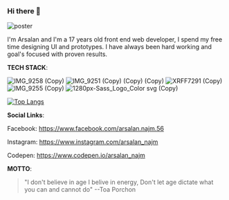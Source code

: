 ### Hi there 👋

![poster](https://user-images.githubusercontent.com/64060848/106156698-7ecd2500-619f-11eb-9701-7eafd0bc3acb.JPEG)



I'm Arsalan and I'm a 17 years old front end web developer,
I spend my free time designing UI and prototypes.
I have always been hard working and goal's focused with proven results.





**TECH STACK**:

![IMG_9258 (Copy)](https://user-images.githubusercontent.com/64060848/106174910-2011a680-61b3-11eb-9952-4bdc54d881ba.PNG)
![IMG_9251 (Copy) (Copy) (Copy)](https://user-images.githubusercontent.com/64060848/106177539-4553e400-61b6-11eb-88b1-84c40f4da571.PNG)
![XRFF7291 (Copy)](https://user-images.githubusercontent.com/64060848/106175618-f5741d80-61b3-11eb-9096-556db0633b8f.JPEG)  
![IMG_9255 (Copy)](https://user-images.githubusercontent.com/64060848/106175905-46841180-61b4-11eb-911f-2d304db71eb5.PNG)
![1280px-Sass_Logo_Color svg (Copy)](https://user-images.githubusercontent.com/64060848/106178486-75e84d80-61b7-11eb-9e3d-6036f37895af.png)



[![Top Langs](https://github-readme-stats.vercel.app/api/top-langs/?username=Arsalan-Najm&layout=compact)](https://github.com/Arsalan-Najm/github-readme-stats&theme=dark)



**Social Links**:

Facebook: https://www.facebook.com/arsalan.najm.56

Instagram: https://www.instagram.com/arsalan_najm

Codepen: https://www.codepen.io/arsalan_najm


**MOTTO**:

> "I don't believe in age I belive in energy, Don't let age dictate what you can and cannot do"
--Toa Porchon
